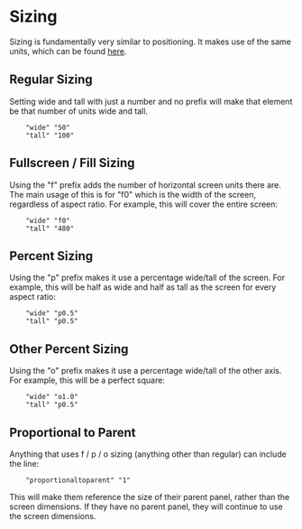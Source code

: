 # Sizing

Sizing is fundamentally very similar to positioning. It makes use of the same units, which can be found [here](/1-APPENDIX/Positioning.md).

## Regular Sizing

Setting wide and tall with just a number and no prefix will make that element be that number of units wide and tall.
```
	"wide" "50"
	"tall" "100"
```

## Fullscreen / Fill Sizing

Using the "f" prefix adds the number of horizontal screen units there are. The main usage of this is for "f0" which is the width of the screen, regardless of aspect ratio. For example, this will cover the entire screen:
```
	"wide" "f0"
	"tall" "480"
```

## Percent Sizing

Using the "p" prefix makes it use a percentage wide/tall of the screen. For example, this will be half as wide and half as tall as the screen for every aspect ratio:
```
	"wide" "p0.5"
	"tall" "p0.5"
```

## Other Percent Sizing

Using the "o" prefix makes it use a percentage wide/tall of the other axis. For example, this will be a perfect square:
```
	"wide" "o1.0"
	"tall" "p0.5"
```

## Proportional to Parent

Anything that uses f / p / o sizing (anything other than regular) can include the line:
```
	"proportionaltoparent" "1"
```
This will make them reference the size of their parent panel, rather than the screen dimensions. If they have no parent panel, they will continue to use the screen dimensions.
